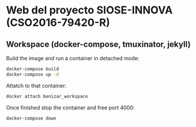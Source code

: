 # Web del proyecto SIOSE-INNOVA (CSO2016-79420-R)

## Workspace (docker-compose, tmuxinator, jekyll)

Build the image and run a container in detached mode:
 
```bash
docker-compose build
docker-compose up -d
```

Attatch to that container:

```bash
docker attach benizar_workspace
```


Once finished stop the container and free port 4000:

```bash
docker-compose down
```
